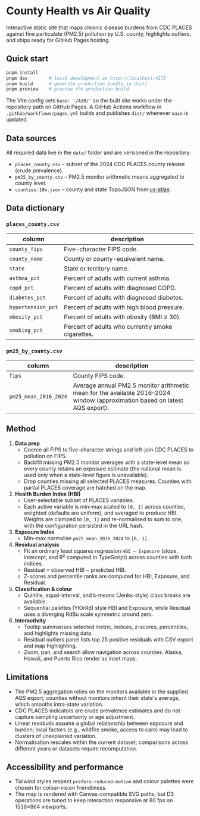 # County Health vs Air Quality

Interactive static site that maps chronic disease burdens from CDC PLACES against fine particulate (PM2.5) pollution by U.S. county, highlights outliers, and ships ready for GitHub Pages hosting.

## Quick start

```bash
pnpm install
pnpm dev        # local development at http://localhost:4173
pnpm build      # generate production bundle in dist/
pnpm preview    # preview the production build
```

The Vite config sets `base: '/AIR/'` so the built site works under the repository path on GitHub Pages. A GitHub Actions workflow in `.github/workflows/pages.yml` builds and publishes `dist/` whenever `main` is updated.

## Data sources

All required data live in the `data/` folder and are versioned in the repository:

- `places_county.csv` &ndash; subset of the 2024 CDC PLACES county release (crude prevalence).
- `pm25_by_county.csv` &ndash; PM2.5 monitor arithmetic means aggregated to county level.
- `counties-10m.json` &ndash; county and state TopoJSON from [us-atlas](https://github.com/topojson/us-atlas).

## Data dictionary

### `places_county.csv`

| column | description |
| --- | --- |
| `county_fips` | Five-character FIPS code. |
| `county_name` | County or county-equivalent name. |
| `state` | State or territory name. |
| `asthma_pct` | Percent of adults with current asthma. |
| `copd_pct` | Percent of adults with diagnosed COPD. |
| `diabetes_pct` | Percent of adults with diagnosed diabetes. |
| `hypertension_pct` | Percent of adults with high blood pressure. |
| `obesity_pct` | Percent of adults with obesity (BMI ≥ 30). |
| `smoking_pct` | Percent of adults who currently smoke cigarettes. |

### `pm25_by_county.csv`

| column | description |
| --- | --- |
| `fips` | County FIPS code. |
| `pm25_mean_2016_2024` | Average annual PM2.5 monitor arithmetic mean for the available 2016&ndash;2024 window (approximation based on latest AQS export). |

## Method

1. **Data prep**
   - Coerce all FIPS to five-character strings and left-join CDC PLACES to pollution on FIPS.
   - Backfill missing PM2.5 monitor averages with a state-level mean so every county retains an exposure estimate (the national mean is used only when a state-level figure is unavailable).
   - Drop counties missing all selected PLACES measures. Counties with partial PLACES coverage are hatched on the map.
2. **Health Burden Index (HBI)**
   - User-selectable subset of PLACES variables.
   - Each active variable is min&ndash;max scaled to `[0, 1]` across counties, weighted (defaults are uniform), and averaged to produce HBI. Weights are clamped to `[0, 1]` and re-normalised to sum to one, with the configuration persisted in the URL hash.
3. **Exposure Index**
   - Min&ndash;max normalise `pm25_mean_2016_2024` to `[0, 1]`.
4. **Residual analysis**
   - Fit an ordinary least squares regression `HBI ~ Exposure` (slope, intercept, and R² computed in TypeScript) across counties with both indices.
   - Residual = observed HBI − predicted HBI.
   - Z-scores and percentile ranks are computed for HBI, Exposure, and Residual.
5. **Classification & colour**
   - Quintile, equal-interval, and k-means (Jenks-style) class breaks are available.
   - Sequential palettes (YlOrRd) style HBI and Exposure, while Residual uses a diverging RdBu scale symmetric around zero.
6. **Interactivity**
   - Tooltip summarises selected metric, indices, z-scores, percentiles, and highlights missing data.
   - Residual outliers panel lists top 25 positive residuals with CSV export and map highlighting.
   - Zoom, pan, and search allow navigation across counties. Alaska, Hawaii, and Puerto Rico render as inset maps.

## Limitations

- The PM2.5 aggregation relies on the monitors available in the supplied AQS export; counties without monitors inherit their state's average, which smooths intra-state variation.
- CDC PLACES indicators are crude prevalence estimates and do not capture sampling uncertainty or age adjustment.
- Linear residuals assume a global relationship between exposure and burden; local factors (e.g., wildfire smoke, access to care) may lead to clusters of unexplained variation.
- Normalisation rescales within the current dataset; comparisons across different years or datasets require recomputation.

## Accessibility and performance

- Tailwind styles respect `prefers-reduced-motion` and colour palettes were chosen for colour-vision friendliness.
- The map is rendered with Canvas-compatible SVG paths, but D3 operations are tuned to keep interaction responsive at 60&nbsp;fps on 1536×864 viewports.
